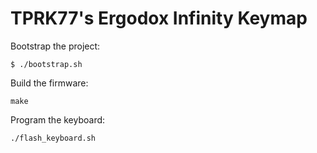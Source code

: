 # TPRK77's Ergodox Infinity Keymap #

Bootstrap the project:

```
$ ./bootstrap.sh
```

Build the firmware:

```
make
```

Program the keyboard:

```
./flash_keyboard.sh
```
